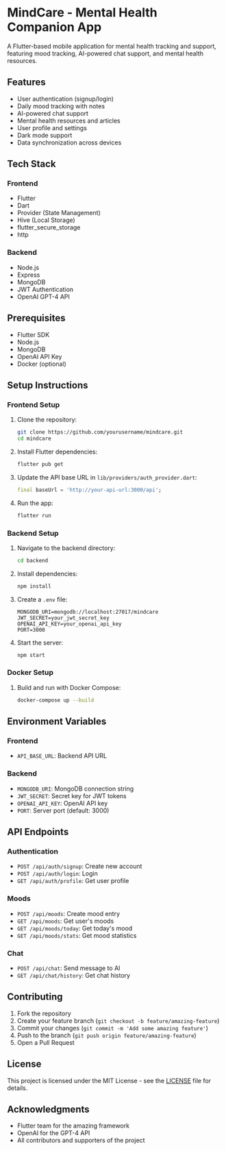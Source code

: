 # MindCare - Mental Health Companion App

A Flutter-based mobile application for mental health tracking and support, featuring mood tracking, AI-powered chat support, and mental health resources.

## Features

- User authentication (signup/login)
- Daily mood tracking with notes
- AI-powered chat support
- Mental health resources and articles
- User profile and settings
- Dark mode support
- Data synchronization across devices

## Tech Stack

### Frontend
- Flutter
- Dart
- Provider (State Management)
- Hive (Local Storage)
- flutter_secure_storage
- http

### Backend
- Node.js
- Express
- MongoDB
- JWT Authentication
- OpenAI GPT-4 API

## Prerequisites

- Flutter SDK
- Node.js
- MongoDB
- OpenAI API Key
- Docker (optional)

## Setup Instructions

### Frontend Setup

1. Clone the repository:
   ```bash
   git clone https://github.com/yourusername/mindcare.git
   cd mindcare
   ```

2. Install Flutter dependencies:
   ```bash
   flutter pub get
   ```

3. Update the API base URL in `lib/providers/auth_provider.dart`:
   ```dart
   final baseUrl = 'http://your-api-url:3000/api';
   ```

4. Run the app:
   ```bash
   flutter run
   ```

### Backend Setup

1. Navigate to the backend directory:
   ```bash
   cd backend
   ```

2. Install dependencies:
   ```bash
   npm install
   ```

3. Create a `.env` file:
   ```
   MONGODB_URI=mongodb://localhost:27017/mindcare
   JWT_SECRET=your_jwt_secret_key
   OPENAI_API_KEY=your_openai_api_key
   PORT=3000
   ```

4. Start the server:
   ```bash
   npm start
   ```

### Docker Setup

1. Build and run with Docker Compose:
   ```bash
   docker-compose up --build
   ```

## Environment Variables

### Frontend
- `API_BASE_URL`: Backend API URL

### Backend
- `MONGODB_URI`: MongoDB connection string
- `JWT_SECRET`: Secret key for JWT tokens
- `OPENAI_API_KEY`: OpenAI API key
- `PORT`: Server port (default: 3000)

## API Endpoints

### Authentication
- `POST /api/auth/signup`: Create new account
- `POST /api/auth/login`: Login
- `GET /api/auth/profile`: Get user profile

### Moods
- `POST /api/moods`: Create mood entry
- `GET /api/moods`: Get user's moods
- `GET /api/moods/today`: Get today's mood
- `GET /api/moods/stats`: Get mood statistics

### Chat
- `POST /api/chat`: Send message to AI
- `GET /api/chat/history`: Get chat history

## Contributing

1. Fork the repository
2. Create your feature branch (`git checkout -b feature/amazing-feature`)
3. Commit your changes (`git commit -m 'Add some amazing feature'`)
4. Push to the branch (`git push origin feature/amazing-feature`)
5. Open a Pull Request

## License

This project is licensed under the MIT License - see the [LICENSE](LICENSE) file for details.

## Acknowledgments

- Flutter team for the amazing framework
- OpenAI for the GPT-4 API
- All contributors and supporters of the project 
